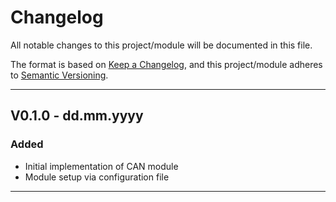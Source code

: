 # Changelog
All notable changes to this project/module will be documented in this file.

The format is based on [Keep a Changelog](https://keepachangelog.com/en/1.0.0/),
and this project/module adheres to [Semantic Versioning](https://semver.org/spec/v2.0.0.html).

---
## V0.1.0 - dd.mm.yyyy

### Added
- Initial implementation of CAN module
- Module setup via configuration file

---
